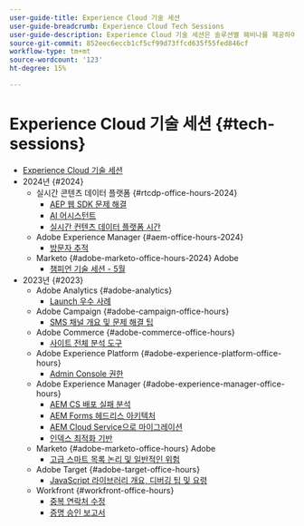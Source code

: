 ```yaml
---
user-guide-title: Experience Cloud 기술 세션
user-guide-breadcrumb: Experience Cloud Tech Sessions
user-guide-description: Experience Cloud 기술 세션은 솔루션별 웨비나를 제공하여 사례 변경에 대한 사전 예방적 접근 방식입니다.
source-git-commit: 852eec6eccb1cf5cf99d73ffcd635f55fed846cf
workflow-type: tm+mt
source-wordcount: '123'
ht-degree: 15%

---
```



# Experience Cloud 기술 세션 {#tech-sessions}

+ [Experience Cloud 기술 세션](overview.md)
+ 2024년 {#2024}
   + 실시간 콘텐츠 데이터 플랫폼 {#rtcdp-office-hours-2024}
      + [AEP 웹 SDK 문제 해결](2024/aep-web-sdk-troubleshooting.md)
      + [AI 어시스턴트](2024/ai-assistant.md)
      + [실시간 컨텐츠 데이터 플랫폼 시간](2024/rtcdp-timings.md)
   + Adobe Experience Manager {#aem-office-hours-2024}
      + [방문자 추적](2024/tracking-visitors.md)
   + Marketo {#adobe-marketo-office-hours-2024} Adobe
      + [챔피언 기술 세션 - 5월](2024/champion-office-hours.md)
+ 2023년 {#2023}
   + Adobe Analytics {#adobe-analytics}
      + [Launch 우수 사례](2023/launch-best-practices.md)
   + Adobe Campaign {#adobe-campaign-office-hours}
      + [SMS 채널 개요 및 문제 해결 팁](2023/ac-sms-channel-overview.md)
   + Adobe Commerce {#adobe-commerce-office-hours}
      + [사이트 전체 분석 도구](2023/site-wide-analysis-tool.md)
   + Adobe Experience Platform {#adobe-experience-platform-office-hours}
      + [Admin Console 권한](2023/aep-admin-console-permissions.md)
   + Adobe Experience Manager {#adobe-experience-manager-office-hours}
      + [AEM CS 배포 실패 분석](2023/aem-deployment-failures-analysis.md)
      + [AEM Forms 헤드리스 아키텍처](2023/aem-forms-headless-architecture.md)
      + [AEM Cloud Service으로 마이그레이션](2023/migration-aemcs.md)
      + [인덱스 최적화 기반](2023/optimize-indexes-aemcs.md)
   + Marketo {#adobe-marketo-office-hours} Adobe
      + [고급 스마트 목록 논리 및 일반적인 위험](2023/marketo-common-pitfalls.md)
   + Adobe Target {#adobe-target-office-hours}
      + [JavaScript 라이브러리 개요, 디버깅 팁 및 요령](2023/target-debugging-tips-and-tricks.md)
   + Workfront {#workfront-office-hours}
      + [중복 연락처 수정](2023/workfront-fix-duplicate-contacts.md)
      + [증명 승인 보고서](2023/workfront-proof-approval-reports.md)